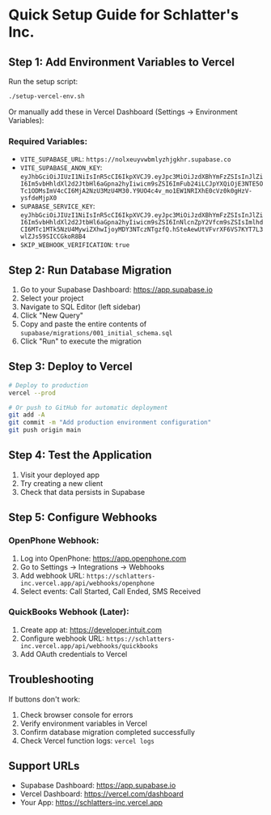 # Quick Setup Guide for Schlatter's Inc.

## Step 1: Add Environment Variables to Vercel

Run the setup script:
```bash
./setup-vercel-env.sh
```

Or manually add these in Vercel Dashboard (Settings → Environment Variables):

### Required Variables:
- `VITE_SUPABASE_URL`: `https://nolxeuyvwbmlyzhjgkhr.supabase.co`
- `VITE_SUPABASE_ANON_KEY`: `eyJhbGciOiJIUzI1NiIsInR5cCI6IkpXVCJ9.eyJpc3MiOiJzdXBhYmFzZSIsInJlZiI6Im5vbHhldXl2d2JtbHl6aGpna2hyIiwicm9sZSI6ImFub24iLCJpYXQiOjE3NTE5OTc1ODMsImV4cCI6MjA2NzU3MzU4M30.Y9UO4c4v_mo1EW1NRIXhE0cVz0k0gHzV-ysfdeMjpX0`
- `SUPABASE_SERVICE_KEY`: `eyJhbGciOiJIUzI1NiIsInR5cCI6IkpXVCJ9.eyJpc3MiOiJzdXBhYmFzZSIsInJlZiI6Im5vbHhldXl2d2JtbHl6aGpna2hyIiwicm9sZSI6InNlcnZpY2Vfcm9sZSIsImlhdCI6MTc1MTk5NzU4MywiZXhwIjoyMDY3NTczNTgzfQ.hSteAewUtVFvrXF6VS7KYT7L3wlZJs59SICCGkoR8B4`
- `SKIP_WEBHOOK_VERIFICATION`: `true`

## Step 2: Run Database Migration

1. Go to your Supabase Dashboard: https://app.supabase.io
2. Select your project
3. Navigate to SQL Editor (left sidebar)
4. Click "New Query"
5. Copy and paste the entire contents of `supabase/migrations/001_initial_schema.sql`
6. Click "Run" to execute the migration

## Step 3: Deploy to Vercel

```bash
# Deploy to production
vercel --prod

# Or push to GitHub for automatic deployment
git add -A
git commit -m "Add production environment configuration"
git push origin main
```

## Step 4: Test the Application

1. Visit your deployed app
2. Try creating a new client
3. Check that data persists in Supabase

## Step 5: Configure Webhooks

### OpenPhone Webhook:
1. Log into OpenPhone: https://app.openphone.com
2. Go to Settings → Integrations → Webhooks
3. Add webhook URL: `https://schlatters-inc.vercel.app/api/webhooks/openphone`
4. Select events: Call Started, Call Ended, SMS Received

### QuickBooks Webhook (Later):
1. Create app at: https://developer.intuit.com
2. Configure webhook URL: `https://schlatters-inc.vercel.app/api/webhooks/quickbooks`
3. Add OAuth credentials to Vercel

## Troubleshooting

If buttons don't work:
1. Check browser console for errors
2. Verify environment variables in Vercel
3. Confirm database migration completed successfully
4. Check Vercel function logs: `vercel logs`

## Support URLs

- Supabase Dashboard: https://app.supabase.io
- Vercel Dashboard: https://vercel.com/dashboard
- Your App: https://schlatters-inc.vercel.app